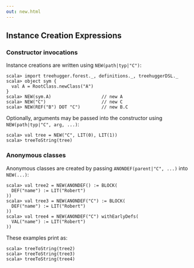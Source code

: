 ```yaml
---
out: new.html
---
```


Instance Creation Expressions
-----------------------------

### Constructor invocations

Instance creations are written using `NEW(path|typ|"C")`:

```console:new
scala> import treehugger.forest._, definitions._, treehuggerDSL._
scala> object sym {
  val A = RootClass.newClass("A")
}
scala> NEW(sym.A)                   // new A
scala> NEW("C")                     // new C
scala> NEW(REF("B") DOT "C")        // new B.C
```

Optionally, arguments may be passed into the constructor using `NEW(path|typ|"C", arg, ...)`:

```console
scala> val tree = NEW("C", LIT(0), LIT(1))
scala> treeToString(tree)
```

### Anonymous classes

Anonymous classes are created by passing `ANONDEF(parent|"C", ...)` into `NEW(...)`:

```console
scala> val tree2 = NEW(ANONDEF() := BLOCK(
  DEF("name") := LIT("Robert")
))
scala> val tree3 = NEW(ANONDEF("C") := BLOCK(
  DEF("name") := LIT("Robert")
))
scala> val tree4 = NEW(ANONDEF("C") withEarlyDefs(
  VAL("name") := LIT("Robert")
))
```

These examples print as:

```console
scala> treeToString(tree2)
scala> treeToString(tree3)
scala> treeToString(tree4)
```
